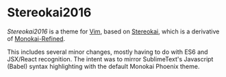 # Stereokai2016

*Stereokai2016* is a theme for [Vim](http://www.vim.org/ "Vim"), based on [Stereokai](https://github.com/gummesson/stereokai.vim "Stereokai"), which is a derivative of [Monokai-Refined](https://github.com/jaromero/vim-monokai-refined "Monokai Refined").

This includes several minor changes, mostly having to do with ES6 and JSX/React recognition. The intent was to mirror SublimeText's Javascript (Babel) syntax highlighting with the default Monokai Phoenix theme.